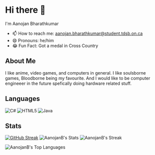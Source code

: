 # Hi there 🤑
I'm Aanojan Bharathkumar

- 📫 How to reach me: aanojan.bharathkumar@student.tdsb.on.ca
- 😄 Pronouns: he/him
- 😂 Fun Fact: Got a medal in Cross Country

## About Me
I like anime, video games, and computers in general.  I like soulsborne games, Bloodborne being my favourite. And I would like to be computer engineeer in the future spefically doing hardware related stuff.

## Languages
![C#](https://img.shields.io/badge/c%23-%23239120.svg?style=for-the-badge&logo=csharp&logoColor=white)
![HTML5](https://img.shields.io/badge/html5-%23E34F26.svg?style=for-the-badge&logo=html5&logoColor=white)
![Java](https://img.shields.io/badge/java-%23ED8B00.svg?style=for-the-badge&logo=openjdk&logoColor=white)
## Stats
[![GitHub Streak](https://github-readme-streak-stats.herokuapp.com?user=AanojanB&theme=neon-dark)](https://git.io/streak-stats)
![AanojanB's Stats](https://github-readme-stats.vercel.app/api?username=AanojanB&theme=midnight-purple&show_icons=true&hide_border=false&count_private=true)
![AanojanB's Streak](https://github-readme-streak-stats.herokuapp.com/?user=AanojanB&theme=midnight-purple&hide_border=false)

![AanojanB's Top Languages](https://github-readme-stats.vercel.app/api/top-langs/?username=AanojanB&theme=midnight-purple&show_icons=true&hide_border=false&layout=compact)
